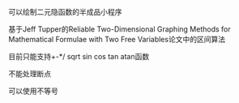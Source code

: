 可以绘制二元隐函数的半成品小程序

基于Jeff Tupper的Reliable Two-Dimensional Graphing Methods for Mathematical Formulae with Two Free Variables论文中的区间算法

目前只能支持+-*/ sqrt sin cos tan atan函数

不能处理断点

可以使用不等号
